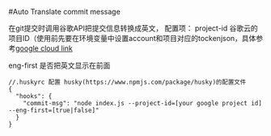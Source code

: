 #Auto Translate commit message

在git提交时调用谷歌API把提交信息转换成英文，
配置项：
project-id 谷歌云的项目ID（使用前先要在环境变量中设置account和项目对应的tockenjson，具体参考[google cloud link](https://cloud.google.com/sdk/docs/initializing)

eng-first 是否把英文显示在前面


```
//.huskyrc 配置 husky(https://www.npmjs.com/package/husky)的配置文件
{
  "hooks": {
    "commit-msg": "node index.js --project-id=[your google project id] --eng-first=[true|false]"
  }
}
```
